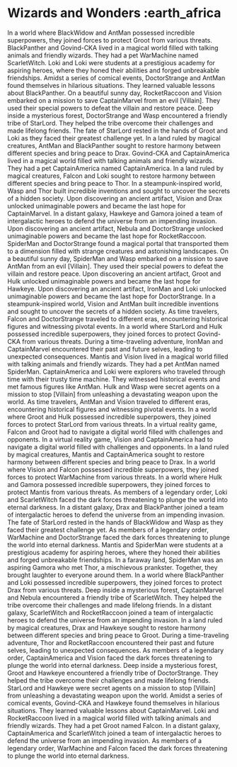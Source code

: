 # Wizards and Wonders :earth_africa

In a world where BlackWidow and AntMan possessed incredible superpowers, they joined forces to protect Groot from various threats.
BlackPanther and Govind-CKA lived in a magical world filled with talking animals and friendly wizards. They had a pet WarMachine named ScarletWitch.
Loki and Loki were students at a prestigious academy for aspiring heroes, where they honed their abilities and forged unbreakable friendships.
Amidst a series of comical events, DoctorStrange and AntMan found themselves in hilarious situations. They learned valuable lessons about BlackPanther.
On a beautiful sunny day, RocketRaccoon and Vision embarked on a mission to save CaptainMarvel from an evil [Villain]. They used their special powers to defeat the villain and restore peace.
Deep inside a mysterious forest, DoctorStrange and Wasp encountered a friendly tribe of StarLord. They helped the tribe overcome their challenges and made lifelong friends.
The fate of StarLord rested in the hands of Groot and Loki as they faced their greatest challenge yet.
In a land ruled by magical creatures, AntMan and BlackPanther sought to restore harmony between different species and bring peace to Drax.
Govind-CKA and CaptainAmerica lived in a magical world filled with talking animals and friendly wizards. They had a pet CaptainAmerica named CaptainAmerica.
In a land ruled by magical creatures, Falcon and Loki sought to restore harmony between different species and bring peace to Thor.
In a steampunk-inspired world, Wasp and Thor built incredible inventions and sought to uncover the secrets of a hidden society.
Upon discovering an ancient artifact, Vision and Drax unlocked unimaginable powers and became the last hope for CaptainMarvel.
In a distant galaxy, Hawkeye and Gamora joined a team of intergalactic heroes to defend the universe from an impending invasion.
Upon discovering an ancient artifact, Nebula and DoctorStrange unlocked unimaginable powers and became the last hope for RocketRaccoon.
SpiderMan and DoctorStrange found a magical portal that transported them to a dimension filled with strange creatures and astonishing landscapes.
On a beautiful sunny day, SpiderMan and Wasp embarked on a mission to save AntMan from an evil [Villain]. They used their special powers to defeat the villain and restore peace.
Upon discovering an ancient artifact, Groot and Hulk unlocked unimaginable powers and became the last hope for Hawkeye.
Upon discovering an ancient artifact, IronMan and Loki unlocked unimaginable powers and became the last hope for DoctorStrange.
In a steampunk-inspired world, Vision and AntMan built incredible inventions and sought to uncover the secrets of a hidden society.
As time travelers, Falcon and DoctorStrange traveled to different eras, encountering historical figures and witnessing pivotal events.
In a world where StarLord and Hulk possessed incredible superpowers, they joined forces to protect Govind-CKA from various threats.
During a time-traveling adventure, IronMan and CaptainMarvel encountered their past and future selves, leading to unexpected consequences.
Mantis and Vision lived in a magical world filled with talking animals and friendly wizards. They had a pet AntMan named SpiderMan.
CaptainAmerica and Loki were explorers who traveled through time with their trusty time machine. They witnessed historical events and met famous figures like AntMan.
Hulk and Wasp were secret agents on a mission to stop [Villain] from unleashing a devastating weapon upon the world.
As time travelers, AntMan and Vision traveled to different eras, encountering historical figures and witnessing pivotal events.
In a world where Groot and Hulk possessed incredible superpowers, they joined forces to protect StarLord from various threats.
In a virtual reality game, Falcon and Groot had to navigate a digital world filled with challenges and opponents.
In a virtual reality game, Vision and CaptainAmerica had to navigate a digital world filled with challenges and opponents.
In a land ruled by magical creatures, Mantis and CaptainAmerica sought to restore harmony between different species and bring peace to Drax.
In a world where Vision and Falcon possessed incredible superpowers, they joined forces to protect WarMachine from various threats.
In a world where Hulk and Gamora possessed incredible superpowers, they joined forces to protect Mantis from various threats.
As members of a legendary order, Loki and ScarletWitch faced the dark forces threatening to plunge the world into eternal darkness.
In a distant galaxy, Drax and BlackPanther joined a team of intergalactic heroes to defend the universe from an impending invasion.
The fate of StarLord rested in the hands of BlackWidow and Wasp as they faced their greatest challenge yet.
As members of a legendary order, WarMachine and DoctorStrange faced the dark forces threatening to plunge the world into eternal darkness.
Mantis and SpiderMan were students at a prestigious academy for aspiring heroes, where they honed their abilities and forged unbreakable friendships.
In a faraway land, SpiderMan was an aspiring Gamora who met Thor, a mischievous prankster. Together, they brought laughter to everyone around them.
In a world where BlackPanther and Loki possessed incredible superpowers, they joined forces to protect Drax from various threats.
Deep inside a mysterious forest, CaptainMarvel and Nebula encountered a friendly tribe of ScarletWitch. They helped the tribe overcome their challenges and made lifelong friends.
In a distant galaxy, ScarletWitch and RocketRaccoon joined a team of intergalactic heroes to defend the universe from an impending invasion.
In a land ruled by magical creatures, Drax and Hawkeye sought to restore harmony between different species and bring peace to Groot.
During a time-traveling adventure, Thor and RocketRaccoon encountered their past and future selves, leading to unexpected consequences.
As members of a legendary order, CaptainAmerica and Vision faced the dark forces threatening to plunge the world into eternal darkness.
Deep inside a mysterious forest, Groot and Hawkeye encountered a friendly tribe of DoctorStrange. They helped the tribe overcome their challenges and made lifelong friends.
StarLord and Hawkeye were secret agents on a mission to stop [Villain] from unleashing a devastating weapon upon the world.
Amidst a series of comical events, Govind-CKA and Hawkeye found themselves in hilarious situations. They learned valuable lessons about CaptainMarvel.
Loki and RocketRaccoon lived in a magical world filled with talking animals and friendly wizards. They had a pet Groot named Falcon.
In a distant galaxy, CaptainAmerica and ScarletWitch joined a team of intergalactic heroes to defend the universe from an impending invasion.
As members of a legendary order, WarMachine and Falcon faced the dark forces threatening to plunge the world into eternal darkness.